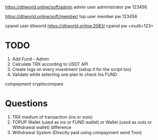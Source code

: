 https://dtiworld.online/soft/admin
admin user
administrator
pw
123456

https://dtiworld.online/soft/member/
top user
member
pw
123456


cpanel user
dtiworld
https://dtiworld.online:2083/
cpanel
pw
+multi+123+


# TODO
1) Add Fund - Admin
2) Calculate TRX according to USDT API
3) Create logs on every investment (setup it for the script too)
4) Validate while selecting one plan to check his FUND

coinpayment
cryptocompare

# Questions
1) TRX medium of transaction (ins or outs)
2) TOPUP Wallet (used as ins or FUND wallet) or Wallet (used as outs or Withdrawal wallet) difference
3) Withdrawal System (Directly paid using coinpayment send Tron)
<!-- 4) Trades (Release) (Package input) (Not needed For This Project) -->